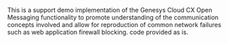 This is a support demo implementation of the Genesys Cloud CX Open Messaging functionality to promote understanding of the communication concepts involved and allow for reproduction of common network failures such as web application firewall blocking.
code provided as is.
